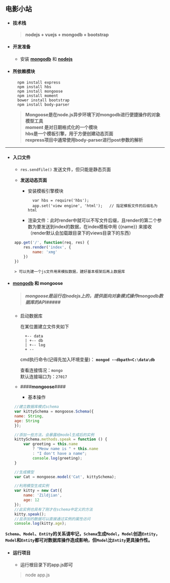 ## 电影小站

- #### 技术栈

	> **nodejs + vuejs + mongodb + bootstrap**

- #### 开发准备
	
	* 安装 **[mongodb](https://www.mongodb.com/)** 和 **[nodejs](https://nodejs.org/en/)**

- #### 所依赖模块

		npm install express
		npm install hbs
		npm install mongoose  
		npm install moment
		bower install bootstrap
		npm install body-parser

	> **Mongoose是在node.js异步环境下对mongodb进行便捷操作的对象模型工具**  
	**moment 是对日期格式化的一个模块**  
	**hbs是一个模板引擎，用于方便创建动态页面**  
	**rexpress项目中通常使用body-parser进行post参数的解析**


--------------------------

- #### 入口文件

	* `res.sendfile()` 发送文件，但只能是静态页面

	* **发送动态页面**

		- 安装模板引擎模块

				var hbs = require('hbs');
				app.set('view engine', 'html');   // 指定模板文件的后缀名为html
		
		- 渲染文件：此时render中就可以不写文件后缀，且render的第二个参数为要发送到index的数据，在index模板中用 {{name}} 来接收（render默认会加载跟目录下的views目录下的东西）

```js
	app.get('/', function(req, res) {
		res.render('index', {
			name: 'xmg'
		})
	})
```
				
		> 可以先建一个js文件用来模拟数据，建好基本框架后再上数据库
		
- #### **[mongodb](https://www.mongodb.com/)** 和 **mongoose**

	> ##### mongoose是运行在nodejs上的，提供面向对象模式操作mongodb数据库的API#####

	* 启动数据库

		在某位置建立文件夹如下

			+-- data
			| +-- db
			| +-- log 
			+ --
		
		cmd执行命令(记得先加入环境变量)： **`mongod --dbpath=C:\data\db`**

		查看连接情况：`mongo`  
		默认连接端口为：`27017`


	* ####**mongoose**####

		* 基本操作 

``` js
	//建立数据库模式schema
	var kittySchema = mongoose.Schema({
	name: String,
	age: String
	});
```

``` js
	//添加一些方法，会暴露给model生成后的实例
	kittySchema.methods.speak = function () {
    	var greeting = this.name
       		? "Meow name is " + this.name
       		: "I don't have a name";
    		console.log(greeting);
	}
```

``` js
	//生成模型
	var Cat = mongoose.model('Cat', kittySchema);
```

``` js
	//利用模型生成实例
	var kitty = new Cat({
	    name: 'Zildjian',
	    age: 12
	});
	//此实例也具有了刚才在schema中定义的方法
	kitty.speak();
	//且添加的数据可以直接通过实例的属性访问
	console.log(kitty.age);
```

**`Schema`、`Model`、`Entity`的关系请牢记，`Schema`生成`Model`，`Model`创造`Entity`，`Model`和`Entity`都可对数据库操作造成影响，但`Model`比`Entity`更具操作性。**

- #### 运行项目

	* 运行根目录下的app.js即可

	> node app.js